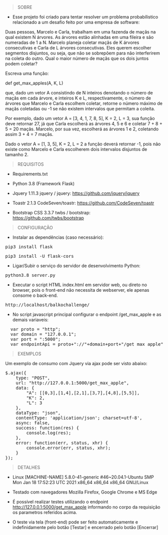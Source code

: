 > SOBRE

* Esse projeto foi criado para tentar resolver um problema probabílistico relacionado a um desafio feito por uma empresa de software:

Duas pessoas, Marcelo e Carla, trabalham em uma fazenda de maçãs na qual existem N árvores. As
árvores estão alinhadas em uma fileira e são numeradas de 1 a N. Marcelo planeja coletar maçãs de
K árvores consecutivas e Carla de L árvores consecutivas. Eles querem escolher segmentos
disjuntos, ou seja, que não se sobrepõem para não interferirem na coleta do outro. Qual o maior
número de maçãs que os dois juntos podem coletar?

Escreva uma função:

def get_max_apples(A, K, L)

que, dado um vetor A consistindo de N inteiros denotando o número de maçãs em cada árvore, e
inteiros K e L, respectivamente, o número de árvores que Marcelo e Carla escolhem coletar, retorne
o número máximo de maçãs coletadas ou -1 se não existem intervalos que permitam a coleita.
  
Por exemplo, dado um vetor A = [3, 4, 1, 7, 8, 5], K = 2, L = 3, sua função deve retornar
27, já que Carla escolherá as árvores 4, 5 e 6 e coletar 7 + 8 + 5 = 20 maçãs. Marcelo, por sua vez,
escolherá as árvores 1 e 2, coletando assim 3 + 4 = 7 maçãs.

Dado o vetor A = [1, 3, 5], K = 2, L = 2 a função deverá retornar -1, pois não existe como
Marcelo e Carla escolherem dois intervalos disjuntos de tamanho 2.

> REQUISITOS

* Requirements.txt

* Python 3.8 (Framework Flask)

* Jquery 1.11.3
jquery / jquery: https://github.com/jquery/jquery

* Toastr 2.1.3
CodeSeven/toastr: https://github.com/CodeSeven/toastr

* Bootstrap CSS 3.3.7
twbs / bootstrap: https://github.com/twbs/bootstrap

> CONFIGURAÇÃO

* Instalar as dependências (caso necessário):

<pre>pip3 install flask</pre>
<pre>pip3 install -U flask-cors</pre>

* Ligar/Subir o serviço do servidor de desenvolvimento Python:

<pre>python3.8 server.py</pre>

* Executar o script HTML index.html em servidor web, ou direto no browser, pois o front-end não necessita de webserver, ele apenas consome o back-end.

<pre>http://localhost/balkochallenge/</pre>

* No script javascript principal configurar o endpoint /get_max_apple e as demais variaveis:
  
<pre>
  var proto = "http";
  var domain = "127.0.0.1";
  var port = ":5000";
  var endpointApi = proto+"://"+domain+port+"/get_max_apple";
</pre>

> EXEMPLOS

Um exemplo de consumo com Jquery via ajax pode ser visto abaixo:

<pre>
$.ajax({
    type: "POST",
    url: "http://127.0.0.1:5000/get_max_apple",
    data: {
        "A": [[0,3],[1,4],[2,1],[3,7],[4,8],[5,5]],
        "K": 2,
        "L": 3
    },
    dataType: "json",
    contentType: 'application/json'; charset=utf-8',
    async: false,
    success: function(res) {
        console.log(res);
    },
    error: function(err, status, xhr) {
        console.error(err, status, xhr);
    }
});
</pre>

> DETALHES

* Linux [MACHINE-NAME] 5.8.0-41-generic #46~20.04.1-Ubuntu SMP Mon Jan 18 17:52:23 UTC 2021 x86_64 x86_64 x86_64 GNU/Linux
  
* Testado com navegadores Mozilla Firefox, Google Chrome e MS Edge

* É possível realizar testes utilizando o endpoint http://127.0.0.1:5000/get_max_apple informando no corpo da requisição os parametros referidos acima.

* O teste via tela (front-end) pode ser feito automaticamente e indefinidamente pelo botão [Testar] e encerrado pelo botão [Encerrar]
